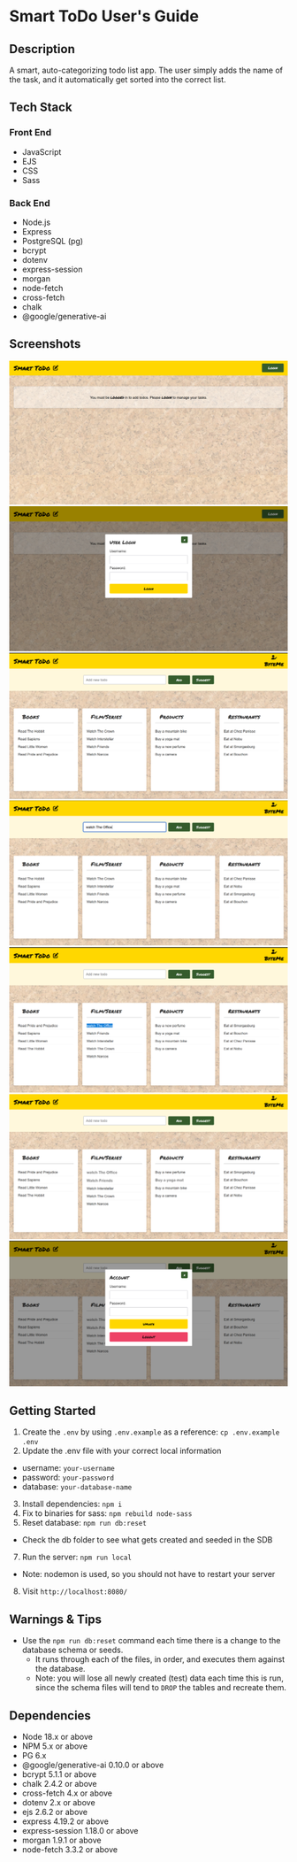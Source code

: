 Smart ToDo User's Guide
=========
## Description
A smart, auto-categorizing todo list app. The user simply adds the name of the task, and it automatically get sorted into the correct list. 
## Tech Stack

### **Front End**
- JavaScript
- EJS
- CSS
- Sass

### **Back End**
- Node.js
- Express
- PostgreSQL (pg)
- bcrypt
- dotenv
- express-session
- morgan
- node-fetch
- cross-fetch
- chalk
- @google/generative-ai

## Screenshots
!["User not logged in"](https://github.com/JordanBandur/smart-todo/blob/master/docs/user-not-logged-in.png)
!["User login"](https://github.com/JordanBandur/smart-todo/blob/master/docs/user-login.png)
!["User logged in"](https://github.com/JordanBandur/smart-todo/blob/master/docs/user-logged-in.png)
!["User adding todo"](https://github.com/JordanBandur/smart-todo/blob/master/docs/adding-todo.png)
!["Added todo"](https://github.com/JordanBandur/smart-todo/blob/master/docs/added-todo.png)
!["User completes todo"](https://github.com/JordanBandur/smart-todo/blob/master/docs/user-complete-todos.png)
!["User account modal"](https://github.com/JordanBandur/smart-todo/blob/master/docs/user-account.png)

## Getting Started

1. Create the `.env` by using `.env.example` as a reference: `cp .env.example .env`
2. Update the .env file with your correct local information 
  - username: `your-username` 
  - password: `your-password` 
  - database: `your-database-name`
3. Install dependencies: `npm i`
4. Fix to binaries for sass: `npm rebuild node-sass`
5. Reset database: `npm run db:reset`
  - Check the db folder to see what gets created and seeded in the SDB
7. Run the server: `npm run local`
  - Note: nodemon is used, so you should not have to restart your server
8. Visit `http://localhost:8080/`

## Warnings & Tips

- Use the `npm run db:reset` command each time there is a change to the database schema or seeds. 
  - It runs through each of the files, in order, and executes them against the database. 
  - Note: you will lose all newly created (test) data each time this is run, since the schema files will tend to `DROP` the tables and recreate them.

## Dependencies

- Node 18.x or above
- NPM 5.x or above
- PG 6.x
- @google/generative-ai 0.10.0 or above
- bcrypt 5.1.1 or above
- chalk 2.4.2 or above
- cross-fetch 4.x or above
- dotenv 2.x or above
- ejs 2.6.2 or above
- express 4.19.2 or above
- express-session 1.18.0 or above
- morgan 1.9.1 or above
- node-fetch 3.3.2 or above

